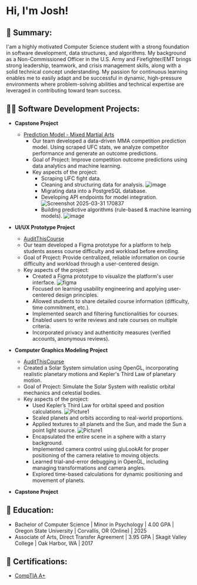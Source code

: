 <h1>Hi, I'm Josh! <br/>

<h2>📝 Summary:</h2>

I'am a highly motivated Computer Science student with a strong foundation in software development, data structures, and algorithms. My background as a Non-Commissioned Officer in the U.S. Army and Firefighter/EMT brings strong leadership, teamwork, and crisis management skills, along with a solid technical concept understanding. My passion for continuous learning enables me to easily adapt and be successful in dynamic, high-pressure environments where problem-solving abilities and technical expertise are leveraged in contributing toward team success.

<h2>👨‍💻 Software Development Projects:</h2>

- <b>Capstone Project </b>
  - [Prediction Model - Mixed Martial Arts](https://github.com/vbabatchev/mma-prediction-model)
    - Our team developed a data-driven MMA competition prediction model. Using scraped UFC stats, we analyze competitor performance and generate an outcome predictions.
    - Goal of Project: Improve competition outcome predictions using data analytics and machine learning.
    - Key aspects of the project:
      - Scraping UFC fight data.
      - Cleaning and structuring data for analysis.
        ![image](https://github.com/user-attachments/assets/5e546826-487d-4dae-845d-6fcdab7ee3a7)
      - Migrating data into a PostgreSQL database.
      - Developing API endpoints for model integration.
        ![Screenshot 2025-03-31 170837](https://github.com/user-attachments/assets/a737369f-18f7-4b92-a446-50e376702507)
      - Building predictive algorithms (rule-based & machine learning models).
        ![image](https://github.com/user-attachments/assets/8131d79b-b45a-4cc1-af21-9170963687c7)

- <b>UI/UX Prototype Project </b>
  - [AuditThisCourse](https://www.figma.com/proto/RIGnAim6zK1ccn9nM6ljo5/AuditThisCourse?node-id=312-341&t=59vZNcCnkZWAsHit-1&scaling=scale-down&page-id=312%3A249&starting-point-node-id=312%3A341)
  - Our team developed a Figma prototype for a platform to help students assess course difficulty and workload before enrolling.
  - Goal of Project: Provide centralized, reliable information on course difficulty and workload through a user-centered design.
  - Key aspects of the project:
    - Created a Figma prototype to visualize the platform's user interface.
      ![figma](https://github.com/user-attachments/assets/a59cdeb2-0733-4ee5-97db-099440da188b)
    - Focused on learning usability engineering and applying user-centered design principles.
    - Allowed students to share detailed course information (difficulty, time commitment, etc.).
    - Implemented search and filtering functionalities for courses.
    - Enabled users to write reviews and rate courses on multiple criteria.
    - Incorporated privacy and authenticity measures (verified accounts, anonymous reviews).

- <b>Computer Graphics Modeling Project </b>
  - [AuditThisCourse](https://www.figma.com/proto/RIGnAim6zK1ccn9nM6ljo5/AuditThisCourse?node-id=312-341&t=59vZNcCnkZWAsHit-1&scaling=scale-down&page-id=312%3A249&starting-point-node-id=312%3A341)
  - Created a Solar System simulation using OpenGL, incorporating realistic planetary motions and Kepler's Third Law of planetary motion.
  - Goal of Project: Simulate the Solar System with realistic orbital mechanics and celestial bodies.
  - Key aspects of the project:
    - Used Kepler’s Third Law for orbital speed and position calculations.
      ![Picture1](https://github.com/user-attachments/assets/4f78bf55-78db-449a-a34d-e29c1394ba19)
    - Scaled planets and orbits according to real-world proportions.
    - Applied textures to all planets and the Sun, and made the Sun a point light source.
      ![Picture1](https://github.com/user-attachments/assets/c118bc9b-03e4-4f93-834a-ad8a8c5a3e5c)
    - Encapsulated the entire scene in a sphere with a starry background.
    - Implemented camera control using gluLookAt for proper positioning of the camera relative to moving objects.
    - Learned trial-and-error debugging in OpenGL, including managing transformations and camera angles.
    - Explored time-based calculations for dynamic positioning and movement of planets.

- <b>Capstone Project </b>

<h2>📖 Education:</h2>

- Bachelor of Computer Science | Minor in Psychology | 4.00 GPA | Oregon State University | Corvallis, OR (Online) | 2025
- Associate of Arts, Direct Transfer Agreement | 3.95 GPA | Skagit Valley College | Oak Harbor, WA | 2017

<h2>📝 Certifications:</h2>

- [CompTIA A+](https://github.com/user-attachments/files/19542890/CompTIA.A%2B.Certificate.pdf)

